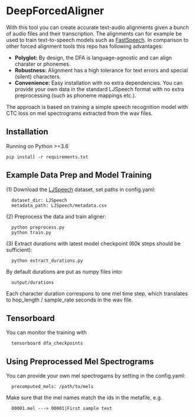 # DeepForcedAligner

With this tool you can create accurate text-audio alignments given a bunch of audio files and their transcription. The alignments can for example be used to train text-to-speech models such as 
[FastSpeech](https://arxiv.org/abs/1905.09263?utm_source=feedburner&utm_medium=feed&utm_campaign=Feed%253A+arxiv%252FQSXk+%2528ExcitingAds%2521+cs+updates+on+arXiv.org%2529). In comparison to other forced alignment tools this repo has following advantages:

- **Polyglot:** By design, the DFA is language-agnostic and can align charater or phonemes.
- **Robustness:** Alignment has a high tolerance for text errors and special (silent) characters.
- **Convenience:** Easy installation with no extra dependencies. You can provide your own data in the standard LJSpeech format with no extra preprocessing (such as phoneme mappings etc.).

The approach is based on training a simple speech recognition model with CTC loss on mel spectrograms extracted from the wav files.

## Installation

Running on Python >=3.6

```
pip install -r requirements.txt
```

## Example Data Prep and Model Training 
(1) Download the [LJSpeech](https://keithito.com/LJ-Speech-Dataset/) dataset, set paths in config.yaml:
```
  dataset_dir: LJSpeech
  metadata_path: LJSpeech/metadata.csv
```
(2) Preprocess the data and train aligner:
```
  python preprocess.py
  python train.py
```
(3) Extract durations with latest model checkpoint (60k steps should be sufficient):
```
  python extract_durations.py
```
By default durations are put as numpy files into: 
```
  output/durations 
```
Each character duration correspons to one mel time step, which translates to hop_length / sample_rate seconds in the wav file.

## Tensorboard
You can monitor the training with 
```
  tensorboard dfa_checkpoints
```

## Using Preprocessed Mel Spectrograms
You can provide your own mel spectrogams by setting in the config.yaml:
```
  precomputed_mels: /path/to/mels
```
Make sure that the mel names match the ids in the metafile, e.g. 
```
  00001.mel ---> 00001|First sample text
```
